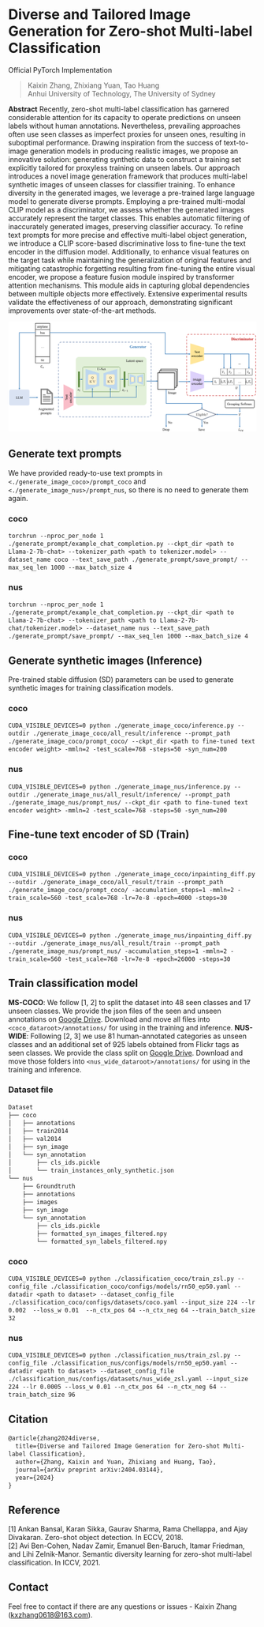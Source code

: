# Diverse and Tailored Image Generation for Zero-shot Multi-label Classification

Official PyTorch Implementation

> Kaixin Zhang, Zhixiang Yuan, Tao Huang </br>
> Anhui University of Technology, The University of Sydney

**Abstract**
Recently, zero-shot multi-label classification has garnered considerable attention for its capacity to operate predictions on unseen labels without human annotations. Nevertheless, prevailing approaches often use seen classes as imperfect proxies for unseen ones, resulting in suboptimal performance. Drawing inspiration from the success of text-to-image generation models in producing realistic images, we propose an innovative solution: generating synthetic data to construct a training set explicitly tailored for proxyless training on unseen labels. Our approach introduces a novel image generation framework that produces multi-label synthetic images of unseen classes for classifier training. To enhance diversity in the generated images, we leverage a pre-trained large language model to generate diverse prompts. Employing a pre-trained multi-modal CLIP model as a discriminator, we assess whether the generated images accurately represent the target classes. This enables automatic filtering of inaccurately generated images, preserving classifier accuracy. To refine text prompts for more precise and effective multi-label object generation, we introduce a CLIP score-based discriminative loss to fine-tune the text encoder in the diffusion model. Additionally, to enhance visual features on the target task while maintaining the generalization of original features and mitigating catastrophic forgetting resulting from fine-tuning the entire visual encoder, we propose a feature fusion module inspired by transformer attention mechanisms. This module aids in capturing global dependencies between multiple objects more effectively. Extensive experimental results validate the effectiveness of our approach, demonstrating significant improvements over state-of-the-art methods.

![framework](figures/framework3.png)

## Generate text prompts
We have provided ready-to-use text prompts in `<./generate_image_coco>/prompt_coco` and `<./generate_image_nus>/prompt_nus`, so there is no need to generate them again.
### coco
```
torchrun --nproc_per_node 1 ./generate_prompt/example_chat_completion.py --ckpt_dir <path to Llama-2-7b-chat> --tokenizer_path <path to tokenizer.model> --dataset_name coco --text_save_path ./generate_prompt/save_prompt/ --max_seq_len 1000 --max_batch_size 4
```
### nus
```
torchrun --nproc_per_node 1 ./generate_prompt/example_chat_completion.py --ckpt_dir <path to Llama-2-7b-chat> --tokenizer_path <path to Llama-2-7b-chat/tokenizer.model> --dataset_name nus --text_save_path ./generate_prompt/save_prompt/ --max_seq_len 1000 --max_batch_size 4
```

## Generate synthetic images (Inference)
Pre-trained stable diffusion (SD) parameters can be used to generate synthetic images for training classification models.
### coco
```
CUDA_VISIBLE_DEVICES=0 python ./generate_image_coco/inference.py --outdir ./generate_image_coco/all_result/inference --prompt_path ./generate_image_coco/prompt_coco/ --ckpt_dir <path to fine-tuned text encoder weight> -mmln=2 -test_scale=768 -steps=50 -syn_num=200
```
### nus
```
CUDA_VISIBLE_DEVICES=0 python ./generate_image_nus/inference.py --outdir ./generate_image_nus/all_result/inference/ --prompt_path ./generate_image_nus/prompt_nus/ --ckpt_dir <path to fine-tuned text encoder weight> -mmln=2 -test_scale=768 -steps=50 -syn_num=200
```

## Fine-tune text encoder of SD (Train)
### coco
```
CUDA_VISIBLE_DEVICES=0 python ./generate_image_coco/inpainting_diff.py --outdir ./generate_image_coco/all_result/train --prompt_path ./generate_image_coco/prompt_coco/ -accumulation_steps=1 -mmln=2 -train_scale=560 -test_scale=768 -lr=7e-8 -epoch=4000 -steps=30
```
### nus
```
CUDA_VISIBLE_DEVICES=0 python ./generate_image_nus/inpainting_diff.py --outdir ./generate_image_nus/all_result/train --prompt_path ./generate_image_nus/prompt_nus/ -accumulation_steps=1 -mmln=2 -train_scale=560 -test_scale=768 -lr=7e-8 -epoch=26000 -steps=30
```

## Train classification model
**MS-COCO**: We follow [1, 2] to split the dataset into
48 seen classes and 17 unseen classes. We provide the json files of the seen and unseen annotations on [Google Drive](https://drive.google.com/file/d/154dkD7Ok1xxwTZb7hQTAf3FlNCN8Q6KM/view?usp=sharing). Download and move all files into `<coco_dataroot>/annotations/` for using in the training and inference.
**NUS-WIDE**: Following [2, 3] we use 81 human-annotated categories as unseen classes and an additional set of 925 labels
obtained from Flickr tags as seen classes. We provide the class split on [Google Drive](https://drive.google.com/file/d/17pt25ed0qPvjjidVa_goAuH9PnS2lIfs/view?usp=sharing). Download and move those folders  into `<nus_wide_dataroot>/annotations/` for using in the training and inference.

### Dataset file
```shell
Dataset
├── coco
│   ├── annotations
│   ├── train2014
│   ├── val2014
│   ├── syn_image
│   └── syn_annotation
│       ├── cls_ids.pickle
│       └── train_instances_only_synthetic.json
└── nus
    ├── Groundtruth
    ├── annotations
    ├── images
    ├── syn_image
    └── syn_annotation
        ├── cls_ids.pickle
        ├── formatted_syn_images_filtered.npy
        └── formatted_syn_labels_filtered.npy
```
### coco
```
CUDA_VISIBLE_DEVICES=0 python ./classification_coco/train_zsl.py --config_file ./classification_coco/configs/models/rn50_ep50.yaml --datadir <path to dataset> --dataset_config_file ./classification_coco/configs/datasets/coco.yaml --input_size 224 --lr 0.002  --loss_w 0.01  --n_ctx_pos 64 --n_ctx_neg 64 --train_batch_size 32
```
### nus
```
CUDA_VISIBLE_DEVICES=0 python ./classification_nus/train_zsl.py --config_file ./classification_nus/configs/models/rn50_ep50.yaml --datadir <path to dataset> --dataset_config_file ./classification_nus/configs/datasets/nus_wide_zsl.yaml --input_size 224 --lr 0.0005 --loss_w 0.01 --n_ctx_pos 64 --n_ctx_neg 64 --train_batch_size 96
```

## Citation
```
@article{zhang2024diverse,
  title={Diverse and Tailored Image Generation for Zero-shot Multi-label Classification},
  author={Zhang, Kaixin and Yuan, Zhixiang and Huang, Tao},
  journal={arXiv preprint arXiv:2404.03144},
  year={2024}
}
```
## Reference
[1] Ankan Bansal, Karan Sikka, Gaurav Sharma, Rama Chellappa, and Ajay Divakaran. Zero-shot object
detection. In ECCV, 2018.  
[2] Avi Ben-Cohen, Nadav Zamir, Emanuel Ben-Baruch, Itamar Friedman, and Lihi Zelnik-Manor. Semantic
diversity learning for zero-shot multi-label classification. In ICCV, 2021.  

## Contact
Feel free to contact if there are any questions or issues - Kaixin Zhang (kxzhang0618@163.com).
